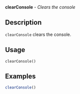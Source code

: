 





**clearConsole** - *Clears the console*

Description
--------------------

`clearConsole` clears the console.

Usage
--------------------

```
clearConsole()
```




Examples
-------------------

```R
clearConsole()
```




